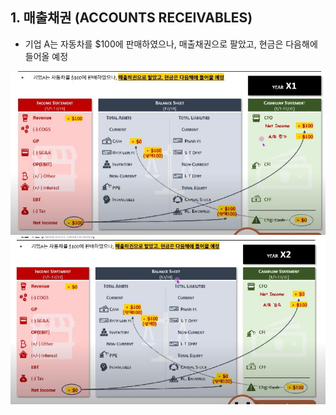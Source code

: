 ## 1. 매출채권 (ACCOUNTS RECEIVABLES)

- 기업 A는 자동차를 $100에 판매하였으나, 매출채권으로 팔았고, 현금은 다음해에 들어올 예정

<img src="../Img/1_11_Three_Statement_연결_예제1_1.jpg">


<img src="../Img/1_11_Three_Statement_연결_예제1_2.jpg">